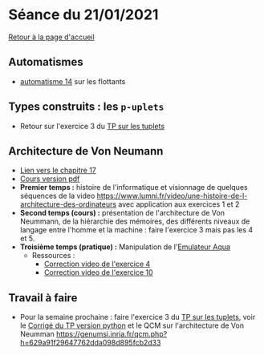 

# Séance du 21/01/2021

[Retour à la page d'accueil](https://parc-nsi.github.io/premiere-nsi/index.html)


## Automatismes 

* [automatisme 14](https://parc-nsi.github.io/premiere-nsi/automatismes.html) sur les flottants


## Types construits : les `p-uplets`

* Retour sur l'exercice  3  du [TP sur les tuplets](../chapitre15/TP/NSI-Puplets-TP-2020V1.pdf)


## Architecture de Von Neumann 

* [Lien vers le chapitre 17](../chapitre17.md)
* [Cours version pdf](../chapitre17/NSI-ArchitectureVonNeumann-Cours2020V2.pdf)
* __Premier temps :__ histoire de l'informatique et visionnage de quelques séquences de la video <https://www.lumni.fr/video/une-histoire-de-l-architecture-des-ordinateurs> avec application aux exercices 1 et 2
* __Second temps (cours) :__ présentation de l'architecture de Von Neummann, de la hiérarchie des mémoires, des différents niveaux de langage entre l'homme et la machine :  faire l'exercice 3 mais pas les 4 et 5. 
* __Troisième temps (pratique) :__  Manipulation de l'[Emulateur Aqua](http://www.peterhigginson.co.uk/AQA/)
    * Ressources :
      * [Correction video de l'exercice 4](https://cloud-lyon.beta.education.fr/s/QjqqgLdAsm54x6B)
      * [Correction video de l'exercice 10](https://cloud-lyon.beta.education.fr/s/6FgtQQaqbZfZrb3)


## Travail à faire

* Pour la semaine prochaine : faire l'exercice 3  du [TP sur les tuplets](../chapitre15/TP/NSI-Puplets-TP-2020V1.pdf), voir le [Corrigé du TP version python](../chapitre15/TP/corrige/TP_puplets_Corrigé.py) et le QCM sur l'architecture de Von Neumman <https://genumsi.inria.fr/qcm.php?h=629a91f29647762dda098d895fcb2d33>


  
